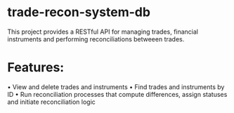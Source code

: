 ﻿# trade-recon-system-db

 This project provides a RESTful API for managing trades, financial instruments and performing reconciliations betweeen trades.

 # Features:

   • View and delete trades and instruments
   • Find trades and instruments by ID
   • Run reconciliation processes that compute differences, assign statuses and initiate reconciliation logic
